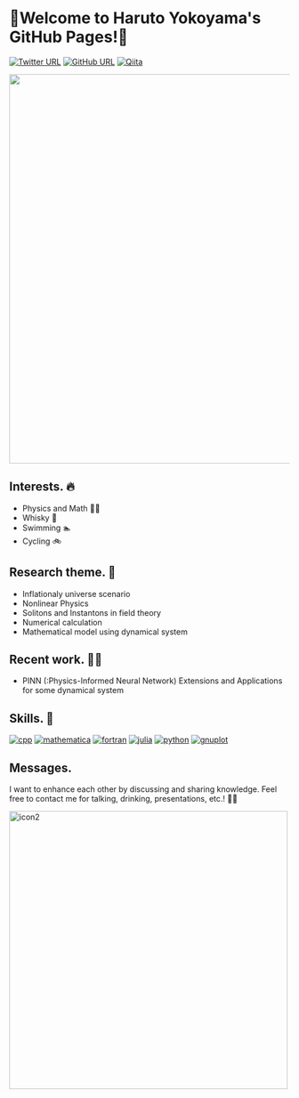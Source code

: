 # 🐘Welcome to Haruto Yokoyama's GitHub Pages!🐘



[![Twitter URL](https://img.shields.io/twitter/url/https/twitter.com/hrt_ykym.svg?style=social&label=Follow:%20%40hrt_ykym)](https://twitter.com/hrt_ykym)
[![GitHub URL](https://img.shields.io/badge/GitHub--lightgrey.svg?logo=github&amp;style=social&label=Follow:%20%40hrt-ykym)](https://github.com/hrt-ykym)
[![Qiita](image/qiita.png)](https://qiita.com/hrt-ykym)

<a href="https://github.com/hrt-ykym/github-profile-trophy"></a>
<a href="https://github.com/hrt-ykym/github-profile-trophy">
  <img width=700 src="https://github-profile-trophy.vercel.app/?username=hrt-ykym&column=8&theme=gruvbox&no-frame=true"/>
</a>
[](
  ![](https://github-readme-stats.vercel.app/api?username=hrt-ykym&count_private=true&show_icons=true&theme=dracula)
)

## Interests. 🔥
- Physics and Math 👨‍🎓
- Whisky 🥃
- Swimming 🏊
- Cycling 🚲

## Research theme. 🔎
- Inflationaly universe scenario
- Nonlinear Physics
- Solitons and Instantons in field theory
- Numerical calculation
- Mathematical model using dynamical system

## Recent work. 👨‍🔬
- PINN (:Physics-Informed Neural Network) Extensions and Applications for some dynamical system


## Skills. 💪
[![cpp](image/cpp.png)](https://en.wikipedia.org/wiki/C%2B%2B)
[![mathematica](image/mathematica.png)](https://www.wolfram.com/)
[![fortran](image/fortran.png)](https://en.wikipedia.org/wiki/Fortran)
[![julia](image/julia.png)](https://julialang.org/)
[![python](image/python.png)](https://www.python.org/)
[![gnuplot](image/gnuplot.png)](http://www.gnuplot.info/)

## Messages.
I want to enhance each other by discussing and sharing knowledge. Feel free to contact me for talking, drinking, presentations, etc.! 👀👀

<img src=image/sozai1.png alt=icon2 width="500">
